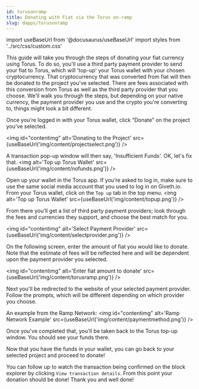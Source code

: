 ```yaml
---
id: torusonramp
title: Donating with Fiat via the Torus on-ramp
slug: dapps/torusonramp
---
```

import useBaseUrl from '@docusaurus/useBaseUrl'
import styles from '../src/css/custom.css'

This guide will take you through the steps of donating your fiat currency using Torus. To do so, you'll use a third party payment provider to send your fiat to Torus, which will 'top-up' your Torus wallet with your chosen cryptocurrency. That cryptocurrency that was converted from fiat will then be donated to the project you've selected. There are fees associated with this conversion from Torus as well as the third party provider that you choose. We'll walk you through the steps, but depending on your native currency, the payment provider you use and the crypto you're converting to, things might look a bit different.

Once you’re logged in with your Torus wallet, click “Donate” on the project you’ve selected.

<img id="contentimg" alt='Donating to the Project' src={useBaseUrl('img/content/projectselect.png')} />

A transaction pop-up window will then say, 'Insufficient Funds'. OK, let's fix that.
<img alt='Top up Torus Wallet' src={useBaseUrl('img/content/nofunds.png')} />

Open up your wallet in the Torus app. If you’re asked to log in, make sure to use the same social media account that you used to log in on Giveth.io. From your Torus wallet, click on the `Top up` tab in the top menu.
<img alt='Top up Torus Wallet' src={useBaseUrl('img/content/topup.png')} />

From there you'll get a list of third party payment providers; look through the fees and currencies they support, and choose the best match for you.

<img id="contentimg" alt='Select Payment Provider' src={useBaseUrl('img/content/selectprovider.png')} />

On the following screen, enter the amount of fiat you would like to donate. Note that the estimate of fees will be reflected here and will be dependent upon the payment provider you selected.

<img id="contentimg" alt='Enter fiat amount to donate' src={useBaseUrl('img/content/torusramp.png')} />

Next you'll be redirected to the website of your selected payment provider. Follow the prompts, which will be different depending on which provider you choose.

An example from the Ramp Network:
<img id="contentimg" alt='Ramp Network Example' src={useBaseUrl('img/content/paymentmethod.png')} />

Once you've completed that, you'll be taken back to the Torus top-up window. You should see your funds there.

Now that you have the funds in your wallet, you can go back to your selected project and proceed to donate!

You can follow up to watch the transaction being confirmed on the block explorer by clicking `View transaction details`. From this point your donation should be done! Thank you and well done!
